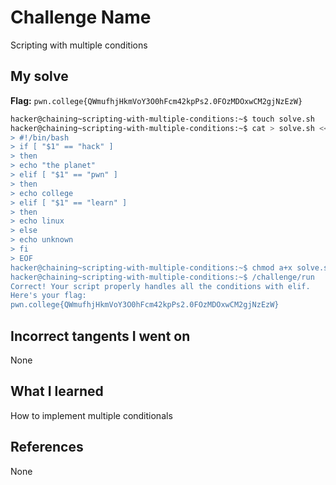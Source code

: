 # Challenge Name
Scripting with multiple conditions

## My solve
**Flag:** `pwn.college{QWmufhjHkmVoY3O0hFcm42kpPs2.0FOzMDOxwCM2gjNzEzW}`

```bash
hacker@chaining~scripting-with-multiple-conditions:~$ touch solve.sh
hacker@chaining~scripting-with-multiple-conditions:~$ cat > solve.sh << 'EOF'
> #!/bin/bash
> if [ "$1" == "hack" ]
> then
> echo "the planet"
> elif [ "$1" == "pwn" ]
> then
> echo college
> elif [ "$1" == "learn" ]
> then
> echo linux
> else
> echo unknown
> fi
> EOF
hacker@chaining~scripting-with-multiple-conditions:~$ chmod a+x solve.sh
hacker@chaining~scripting-with-multiple-conditions:~$ /challenge/run
Correct! Your script properly handles all the conditions with elif.
Here's your flag:
pwn.college{QWmufhjHkmVoY3O0hFcm42kpPs2.0FOzMDOxwCM2gjNzEzW}
```
## Incorrect tangents I went on
None

## What I learned
How to implement multiple conditionals

## References
None
